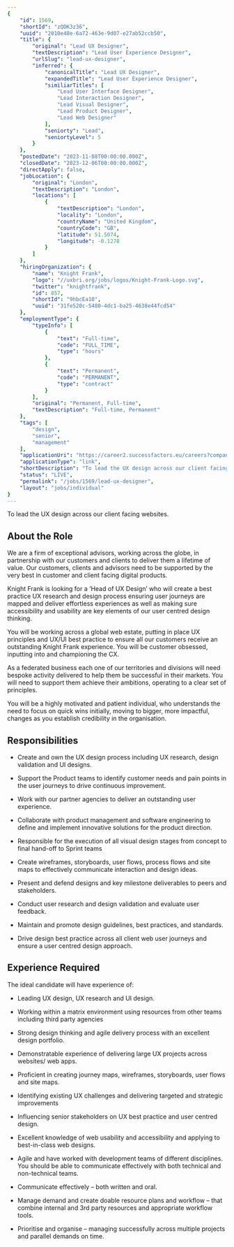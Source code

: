 ```yaml
---
{
	"id": 1569,
	"shortId": "zQDK3z36",
	"uuid": "2010e48e-6a72-463e-9d07-e27ab52ccb50",
	"title": {
		"original": "Lead UX Designer",
		"textDescription": "Lead User Experience Designer",
		"urlSlug": "lead-ux-designer",
		"inferred": {
			"canonicalTitle": "Lead UX Designer",
			"expandedTitle": "Lead User Experience Designer",
			"similiarTitles": [
				"Lead User Interface Designer",
				"Lead Interaction Designer",
				"Lead Visual Designer",
				"Lead Product Designer",
				"Lead Web Designer"
			],
			"seniorty": "Lead",
			"seniortyLevel": 5
		}
	},
	"postedDate": "2023-11-08T00:00:00.000Z",
	"closedDate": "2023-12-06T00:00:00.000Z",
	"directApply": false,
	"jobLocation": {
		"original": "London",
		"textDescription": "London",
		"locations": [
			{
				"textDescription": "London",
				"locality": "London",
				"countryName": "United Kingdom",
				"countryCode": "GB",
				"latitude": 51.5074,
				"longitude": -0.1278
			}
		]
	},
	"hiringOrganization": {
		"name": "Knight Frank",
		"logo": "//uxbri.org/jobs/logos/Knight-Frank-Logo.svg",
		"twitter": "knightfrank",
		"id": 857,
		"shortId": "9hbcEa10",
		"uuid": "31fe520c-5480-4dc1-ba25-4638e44fcd54"
	},
	"employmentType": {
		"typeInfo": [
			{
				"text": "Full-time",
				"code": "FULL_TIME",
				"type": "hours"
			},
			{
				"text": "Permanent",
				"code": "PERMANENT",
				"type": "contract"
			}
		],
		"original": "Permanent, Full-time",
		"textDescription": "Full-time, Permanent"
	},
	"tags": [
		"design",
		"senior",
		"management"
	],
	"applicationUri": "https://career2.successfactors.eu/careers?company=KnightFrank",
	"applicationType": "link",
	"shortDescription": "To lead the UX design across our client facing websites. About the Role We are a firm of exceptional advisors, working across the globe, in partnership with our customers and clients to deliver them",
	"status": "LIVE",
	"permalink": "/jobs/1569/lead-ux-designer",
	"layout": "jobs/individual"
}
---
```

<p>To lead the UX design across our client facing websites.</p><h2>About the Role</h2><p>We are a firm of exceptional advisors, working across the globe, in partnership with our customers and clients to deliver them a lifetime of value. Our customers, clients and advisors need to be supported by the very best in customer and client facing digital products.</p><p>Knight Frank is looking for a ‘Head of UX Design’ who will create a best practice UX research and design process ensuring user journeys are mapped and deliver effortless experiences as well as making sure accessibility and usability are key elements of our user centred design thinking.</p><p>You will be working across a global web estate, putting in place UX principles and UX/UI best practice to ensure all our customers receive an outstanding Knight Frank experience. You will be customer obsessed, inputting into and championing the CX.</p><p>As a federated business each one of our territories and divisions will need bespoke activity delivered to help them be successful in their markets. You will need to support them achieve their ambitions, operating to a clear set of principles.</p><p>You will be a highly motivated and patient individual, who understands the need to focus on quick wins initially, moving to bigger, more impactful, changes as you establish credibility in the organisation.</p><h2>Responsibilities</h2><ul><li><p>Create and own the UX design process including UX research, design validation and UI designs.</p></li><li><p>Support the Product teams to identify customer needs and pain points in the user journeys to drive continuous improvement.&nbsp;</p></li><li><p>Work with our partner agencies to deliver an outstanding user experience.</p></li><li><p>Collaborate with product management and software engineering to define and implement innovative solutions for the product direction.</p></li><li><p>Responsible for the execution of all visual design stages from concept to final hand-off to Sprint teams</p></li><li><p>Create wireframes, storyboards, user flows, process flows and site maps to effectively communicate interaction and design ideas.</p></li><li><p>Present and defend designs and key milestone deliverables to peers and stakeholders.</p></li><li><p>Conduct user research and design validation and evaluate user feedback.</p></li><li><p>Maintain and promote design guidelines, best practices, and standards.</p></li><li><p>Drive design best practice across all client web user journeys and ensure a user centred design approach.</p></li></ul><h2>Experience Required</h2><p>The ideal candidate will have experience of:</p><ul><li><p>Leading UX design, UX research and UI design.</p></li><li><p>Working within a matrix environment using resources from other teams including third party agencies</p></li><li><p>Strong design thinking and agile delivery process with an excellent design portfolio.&nbsp;</p></li><li><p>Demonstratable experience of delivering large UX projects across websites/ web apps.</p></li><li><p>Proficient in creating journey maps, wireframes, storyboards, user flows and site maps.&nbsp;</p></li><li><p>Identifying existing UX challenges and delivering targeted and strategic improvements</p></li><li><p>Influencing senior stakeholders on UX best practice and user centred design.</p></li><li><p>Excellent knowledge of web usability and accessibility and applying to best-in-class web designs.</p></li><li><p>Agile and have worked with development teams of different disciplines. You should be able to communicate effectively with both technical and non-technical teams.</p></li><li><p>Communicate effectively – both written and oral.</p></li><li><p>Manage demand and create doable resource plans and workflow – that combine internal and 3rd party resources and appropriate workflow tools.</p></li><li><p>Prioritise and organise – managing successfully across multiple projects and parallel demands on time.</p></li></ul>
